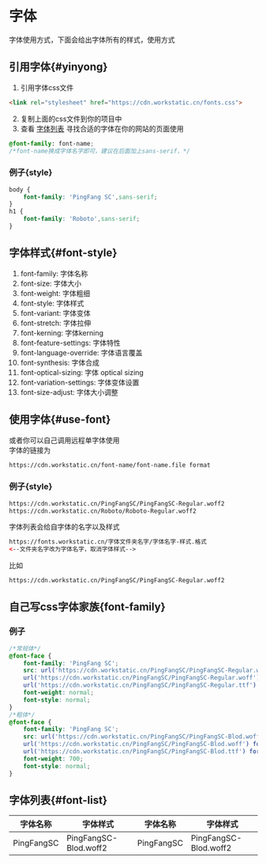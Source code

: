 # 字体
字体使用方式，下面会给出字体所有的样式，使用方式
## 引用字体{#yinyong}
1. 引用字体css文件

```html
<link rel="stylesheet" href="https://cdn.workstatic.cn/fonts.css">
```
2. 复制上面的css文件到你的项目中  
3. 查看 [字体列表](/sources/#font-list) 寻找合适的字体在你的网站的页面使用
```css
@font-family: font-name;
/*font-name换成字体名字即可，建议在后面加上sans-serif，*/ 
```
### 例子{style}
```css
body {
    font-family: 'PingFang SC',sans-serif;
}
h1 {
    font-family: 'Roboto',sans-serif;
}
```
## 字体样式{#font-style}
1. font-family: 字体名称
2. font-size: 字体大小
3. font-weight: 字体粗细
4. font-style: 字体样式
5. font-variant: 字体变体
6. font-stretch: 字体拉伸
7. font-kerning: 字体kerning
8. font-feature-settings: 字体特性
9. font-language-override: 字体语言覆盖
10. font-synthesis: 字体合成
11. font-optical-sizing: 字体 optical sizing
12. font-variation-settings: 字体变体设置
13. font-size-adjust: 字体大小调整
## 使用字体{#use-font}
或者你可以自己调用远程单字体使用  
字体的链接为
```html
https://cdn.workstatic.cn/font-name/font-name.file format
```
### 例子{style}
```html
https://cdn.workstatic.cn/PingFangSC/PingFangSC-Regular.woff2
https://cdn.workstatic.cn/Roboto/Roboto-Regular.woff2
```
字体列表会给自字体的名字以及样式
```html
https://fonts.workstatic.cn/字体文件夹名字/字体名字-样式.格式
<--文件夹名字改为字体名字，取消字体样式-->
```
比如
```html
https://cdn.workstatic.cn/PingFangSC/PingFangSC-Regular.woff2
```
## 自己写css字体家族{font-family}
### 例子
```css
/*常规体*/
@font-face {
    font-family: 'PingFang SC';
    src: url('https://cdn.workstatic.cn/PingFangSC/PingFangSC-Regular.woff2') format('woff2'),
    url('https://cdn.workstatic.cn/PingFangSC/PingFangSC-Regular.woff') format('woff'),
    url('https://cdn.workstatic.cn/PingFangSC/PingFangSC-Regular.ttf') format('truetype');
    font-weight: normal;
    font-style: normal;
}
/*粗体*/
@font-face {
    font-family: 'PingFang SC';
    src: url('https://cdn.workstatic.cn/PingFangSC/PingFangSC-Blod.woff2') format('woff2'),
    url('https://cdn.workstatic.cn/PingFangSC/PingFangSC-Blod.woff') format('woff'),
    url('https://cdn.workstatic.cn/PingFangSC/PingFangSC-Blod.ttf') format('truetype');
    font-weight: 700;
    font-style: normal;
}
```
## 字体列表{#font-list}

| 字体名称 | 字体样式 |字体名称 | 字体样式 |
 ----------- | ----------- |----------- | ----------- |
| PingFangSC | PingFangSC-Blod.woff2|PingFangSC | PingFangSC-Blod.woff2|